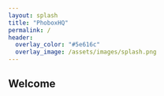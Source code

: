```yaml
---
layout: splash
title: "PhoboxHQ"
permalink: /
header:
  overlay_color: "#5e616c"
  overlay_image: /assets/images/splash.png
---
```


## Welcome